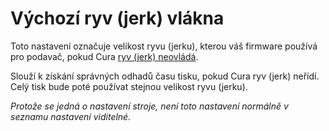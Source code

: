 Výchozí ryv (jerk) vlákna
====
Toto nastavení označuje velikost ryvu (jerku), kterou váš firmware používá pro podavač, pokud Cura [ryv (jerk) neovládá](../speed/jerk_enabled.md).

Slouží k získání správných odhadů času tisku, pokud Cura ryv (jerk) neřídí. Celý tisk bude poté používat stejnou velikost ryvu (jerku).

*Protože se jedná o nastavení stroje, není toto nastavení normálně v seznamu nastavení viditelné.*